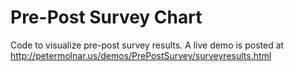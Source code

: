 # Pre-Post Survey Chart
Code to visualize pre-post survey results.
A live demo is posted at http://petermolnar.us/demos/PrePostSurvey/surveyresults.html
